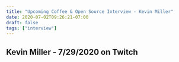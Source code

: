 ```yaml
---
title: "Upcoming Coffee & Open Source Interview - Kevin Miller"
date: 2020-07-02T09:26:21-07:00
draft: false
tags: ["interview"]
---
```


## Kevin Miller - 7/29/2020 on Twitch

<br /><br /><br /><br />
<br /><br /><br /><br /><br /><br /><br /><br />